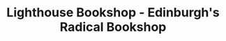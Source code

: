 ---
title: "Lighthouse Bookshop - Edinburgh's Radical Bookshop"
url: /edinburgh/lighthouse-bookshop-edinburghs-radical-bookshop/
shop: Bücher
---